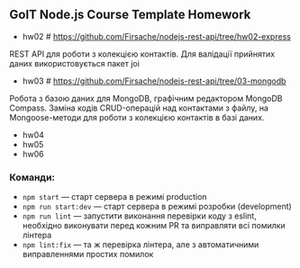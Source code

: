 ## GoIT Node.js Course Template Homework

- hw02 # https://github.com/Firsache/nodejs-rest-api/tree/hw02-express

REST API для роботи з колекцією контактів.
Для валідації прийнятих даних використовується пакет joi

- hw03 # https://github.com/Firsache/nodejs-rest-api/tree/03-mongodb

Робота з базою даних для MongoDB, графічним редактором MongoDB Compass.
Заміна кодів CRUD-операцій над контактами з файлу, на Mongoose-методи для роботи з колекцією контактів в базі даних.

- hw04
- hw05
- hw06

### Команди:

- `npm start` &mdash; старт сервера в режимі production
- `npm run start:dev` &mdash; старт сервера в режимі розробки (development)
- `npm run lint` &mdash; запустити виконання перевірки коду з eslint, необхідно виконувати перед кожним PR та виправляти всі помилки лінтера
- `npm lint:fix` &mdash; та ж перевірка лінтера, але з автоматичними виправленнями простих помилок

